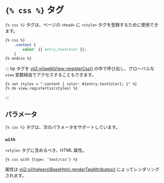 # `{% css %}` タグ

`{% css %}` タグは、ページの `<head>` に `<style>` タグを登録するために使用できます。

```css
{% css %}
    .content {
        color: {{ entry.textColor }};
    }
{% endcss %}
```

::: tip
タグを <yii2:yii\web\View::registerCss()> の中で呼び出し、グローバルな `view` 変数経由でアクセスすることもできます。

```twig
{% set styles = ".content { color: #{entry.textColor}; }" %}
{% do view.registerCss(styles) %}
```
:::

## パラメータ

`{% css %}` タグは、次のパラメータをサポートしています。

### `with`

`<style>` タグに含めるべき、HTML 属性。

```twig
{% css with {type: 'text/css'} %}
```

属性は <yii2:yii\helpers\BaseHtml::renderTagAttributes()> によってレンダリングされます。
